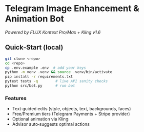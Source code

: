 # Telegram Image Enhancement & Animation Bot

*Powered by FLUX Kontext Pro/Max + Kling v1.6*

## Quick‑Start (local)

```bash
git clone <repo>
cd <repo>
cp .env.example .env  # add your keys
python -m venv .venv && source .venv/bin/activate
pip install -r requirements.txt
pytest tests -q        # live API sanity checks
python src/bot.py      # run bot
```

### Features

* Text‑guided edits (style, objects, text, backgrounds, faces)
* Free/Premium tiers (Telegram Payments + Stripe provider)
* Optional animation via Kling
* Advisor auto‑suggests optimal actions 